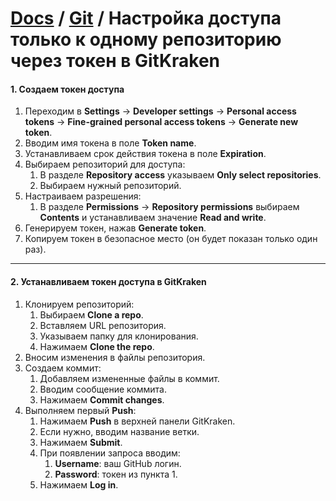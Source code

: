 # [Docs](../README.md) / [Git](Index.md) / Настройка доступа только к одному репозиторию через токен в GitKraken

#### 1. **Создаем токен доступа**  
1. Переходим в **Settings** → **Developer settings** → **Personal access tokens** → **Fine-grained personal access tokens** → **Generate new token**.  
2. Вводим имя токена в поле **Token name**.  
3. Устанавливаем срок действия токена в поле **Expiration**.  
4. Выбираем репозиторий для доступа:  
   1. В разделе **Repository access** указываем **Only select repositories**.  
   2. Выбираем нужный репозиторий.  
5. Настраиваем разрешения:  
   1. В разделе **Permissions** → **Repository permissions** выбираем **Contents** и устанавливаем значение **Read and write**.  
6. Генерируем токен, нажав **Generate token**.  
7. Копируем токен в безопасное место (он будет показан только один раз).  

---

#### 2. **Устанавливаем токен доступа в GitKraken**  
1. Клонируем репозиторий:  
   1. Выбираем **Clone a repo**.  
   2. Вставляем URL репозитория.  
   3. Указываем папку для клонирования.  
   4. Нажимаем **Clone the repo**.  
2. Вносим изменения в файлы репозитория.  
3. Создаем коммит:  
   1. Добавляем измененные файлы в коммит.  
   2. Вводим сообщение коммита.  
   3. Нажимаем **Commit changes**.  
4. Выполняем первый **Push**:  
   1. Нажимаем **Push** в верхней панели GitKraken.  
   2. Если нужно, вводим название ветки.  
   3. Нажимаем **Submit**.  
   4. При появлении запроса вводим:  
      1. **Username**: ваш GitHub логин.  
      2. **Password**: токен из пункта 1.  
   5. Нажимаем **Log in**.  
